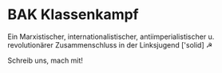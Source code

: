 # BAK Klassenkampf

Ein Marxistischer, internationalistischer, antiimperialistischer u. revolutionärer Zusammenschluss in der Linksjugend ['solid] ☭

Schreib uns, mach mit!
